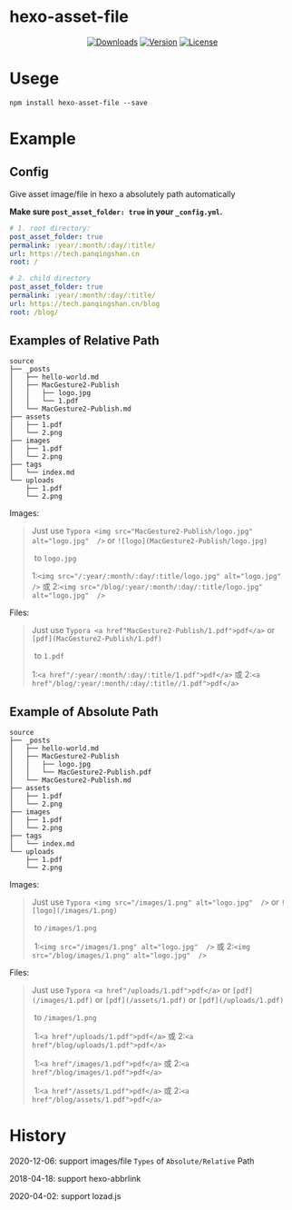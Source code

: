 # hexo-asset-file
<p align="center">
  <a href="https://npmcharts.com/compare/vue?minimal=true"><img src="https://img.shields.io/npm/dm/hexo-asset-file.svg?sanitize=true" alt="Downloads"></a>
  <a href="https://www.npmjs.com/package/hexo-asset-file"><img src="https://img.shields.io/npm/v/hexo-asset-file.svg?sanitize=true" alt="Version"></a>
  <a href="https://www.npmjs.com/package/hexo-asset-file"><img src="https://img.shields.io/npm/l/hexo-asset-file.svg?sanitize=true" alt="License"></a>
</p>


# Usege

```shell
npm install hexo-asset-file --save
```

# Example



## Config

Give asset image/file in hexo a absolutely path automatically

**Make sure `post_asset_folder: true` in your `_config.yml`.**

```yml
# 1. root directory:
post_asset_folder: true
permalink: :year/:month/:day/:title/
url: https://tech.panqingshan.cn
root: /

# 2. child directory
post_asset_folder: true
permalink: :year/:month/:day/:title/
url: https://tech.panqingshan.cn/blog
root: /blog/
```



## Examples of Relative Path

```shell
source
├── _posts
│   ├── hello-world.md
│   ├── MacGesture2-Publish
│   │   ├── logo.jpg
│   │   └── 1.pdf
│   └── MacGesture2-Publish.md
├── assets
│   ├── 1.pdf
│   └── 2.png
├── images
│   ├── 1.pdf
│   └── 2.png
├── tags
│   └── index.md
└── uploads
    ├── 1.pdf
    └── 2.png
```

Images:

> Just use `Typora <img src="MacGesture2-Publish/logo.jpg" alt="logo.jpg"  />` or `![logo](MacGesture2-Publish/logo.jpg)` 
>
> ​	to `logo.jpg`
>
> ​	1:`<img src="/:year/:month/:day/:title/logo.jpg" alt="logo.jpg"  />` 或 2:`<img src="/blog/:year/:month/:day/:title/logo.jpg" alt="logo.jpg"  />`



Files:

> Just use `Typora <a href"MacGesture2-Publish/1.pdf">pdf</a>` or `[pdf](MacGesture2-Publish/1.pdf)` 
>
> ​	to `1.pdf`
>
> ​	1:`<a href"/:year/:month/:day/:title/1.pdf">pdf</a>` 或 2:`<a href"/blog/:year/:month/:day/:title//1.pdf">pdf</a>`



## Example of Absolute Path

```shell
source
├── _posts
│   ├── hello-world.md
│   ├── MacGesture2-Publish
│   │   ├── logo.jpg
│   │   └── MacGesture2-Publish.pdf
│   └── MacGesture2-Publish.md
├── assets
│   ├── 1.pdf
│   └── 2.png
├── images
│   ├── 1.pdf
│   └── 2.png
├── tags
│   └── index.md
└── uploads
    ├── 1.pdf
    └── 2.png
```



Images:

> Just use `Typora <img src="/images/1.png" alt="logo.jpg"  />` or `![logo](/images/1.png)` 
>
> ​	to `/images/1.png`
>
> ​	1:`<img src="/images/1.png" alt="logo.jpg"  />` 或 2:`<img src="/blog/images/1.png" alt="logo.jpg"  />`



Files:

> Just use `Typora <a href"/uploads/1.pdf">pdf</a>` or `[pdf](/images/1.pdf)` or `[pdf](/assets/1.pdf)` or `[pdf](/uploads/1.pdf)` 
>
> ​	to `/images/1.png`
>
> ​	1:`<a href"/uploads/1.pdf">pdf</a>` 或 2:`<a href"/blog/uploads/1.pdf">pdf</a>`
>
> ​	1:`<a href"/images/1.pdf">pdf</a>` 或 2:`<a href"/blog/images/1.pdf">pdf</a>`
>
> ​	1:`<a href"/assets/1.pdf">pdf</a>` 或 2:`<a href"/blog/assets/1.pdf">pdf</a>`

# History

2020-12-06: support images/file `Types` of `Absolute/Relative` Path

2018-04-18: support hexo-abbrlink

2020-04-02: support lozad.js